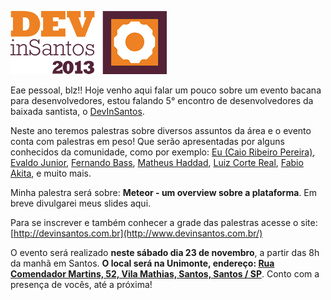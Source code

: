[![DevInSantos](../images/devinsantos.png "DevInSantos")](http://www.devinsantos.com.br/)

Eae pessoal, blz!! Hoje venho aqui falar um pouco sobre um evento bacana para desenvolvedores, estou falando 5° encontro de desenvolvedores da baixada santista, o [DevInSantos](http://www.devinsantos.com.br/).

Neste ano teremos palestras sobre diversos assuntos da área e o evento conta com palestras em peso! Que serão apresentadas por alguns conhecidos da comunidade, como por exemplo: [Eu (Caio Ribeiro Pereira)](http://twitter.com/crp_underground), [Evaldo Junior](http://twitter.com/InFog9), [Fernando Bass](http://twitter.com/fer_bass), [Matheus Haddad](http://twitter.com/mhaddad), [Luiz Corte Real](http://twitter.com/srsaude), [Fabio Akita](http://twitter.com/akitaonrails), e muito mais.

Minha palestra será sobre: **Meteor - um overview sobre a plataforma**. Em breve divulgarei meus slides aqui.

Para se inscrever e também conhecer a grade das palestras acesse o site: [http://devinsantos.com.br](http://www.devinsantos.com.br/)

O evento será realizado **neste sábado dia 23 de novembro**, a partir das 8h da manhã em Santos. **O local será na Unimonte, endereço: [Rua Comendador Martins, 52, Vila Mathias, Santos, Santos / SP](http://maps.google.com.br/?q=Rua%20Comendador%20Martins,%2052,%20Vila%20Mathias,%20Santos,%20Santos%20/%20SP)**.
Conto com a presença de vocês, até a próxima!